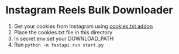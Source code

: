# Instagram Reels Bulk Downloader
1. Get your cookies from Instagram using [cookies.txt addon](https://addons.mozilla.org/de/firefox/addon/cookies-txt/)
2. Place the cookies.txt file in this directory
3. In secret.env set your DOWNLOAD_PATH
4. Run `python -m fastapi run start.py`
